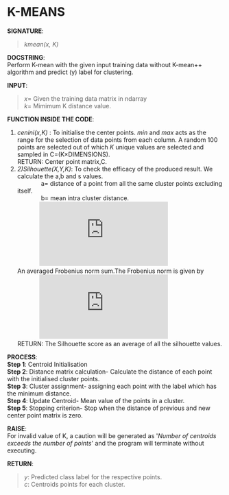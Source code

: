 # K-MEANS

**SIGNATURE**:   
>_kmean(x, K)_

**DOCSTRING**:  
Perform K-mean with the given input training data without K-mean++ algorithm and predict (y) label for clustering.  

**INPUT**:  
>*x*= Given the training data matrix in ndarray  
*k*= Mimimum K distance value.

**FUNCTION INSIDE THE CODE**:  
1) _cenini(x,K)_ : To initialise the center points. *min* and *max* acts as the range for the selection of data points from each column. A random 100 points are selected out of which *K* unique values are selected and sampled in C=(K×DIMENSIONS).  
RETURN: Center point matrix,C.   
2) _2)Silhouette(X,Y,K)_: To check the efficacy of the produced result. We calculate the a,b and s values.  
&nbsp;&nbsp;&nbsp;&nbsp;&nbsp;&nbsp;&nbsp;&nbsp;&nbsp;&nbsp;&nbsp;&nbsp;&nbsp; a= distance of a point from all the same cluster points excluding itself.  
&nbsp;&nbsp;&nbsp;&nbsp;&nbsp;&nbsp;&nbsp;&nbsp;&nbsp;&nbsp;&nbsp;&nbsp;&nbsp;&nbsp;b= mean intra cluster distance.  
&nbsp;&nbsp;&nbsp;&nbsp;&nbsp;&nbsp;&nbsp;&nbsp;&nbsp;&nbsp;&nbsp;&nbsp;&nbsp;![](http://latex.codecogs.com/gif.latex?s%3D%5Cbegin%7Bcases%7D%200%26%20%5Ctext%7B%20if%20%7D%20a%3Db%20%5C%5C%201-%5Cfrac%7Ba%7D%7Bb%7D%26%20%5Ctext%7B%20if%20%7D%20a%3Cb%20%5C%5C%20%5Cfrac%7Bb%7D%7Ba%7D-1%26%20%5Ctext%7B%20if%20%7D%20a%3Eb%20%5Cend%7Bcases%7D)  
An averaged Frobenius norm sum.The Frobenius norm is given by  
&nbsp;&nbsp;&nbsp;&nbsp;&nbsp;&nbsp;&nbsp;&nbsp;&nbsp;&nbsp;&nbsp;&nbsp;&nbsp;![](http://latex.codecogs.com/gif.latex?%7C%7CA%7C%7C_F%20%3D%20%5B%5Csum_%7Bi%2Cj%7D%20abs%28a_%7Bi%2Cj%7D%29%5E2%5D%5E%7B1/2%7D)  
RETURN: The Silhouette score as an average of all the silhouette values.  

**PROCESS**:  
**Step 1**: Centroid Initialisation  
**Step 2**: Distance matrix calculation- Calculate the distance of each point with the initialised cluster points.  
**Step 3**: Cluster assignment- assigning each point with the label which has the minimum distance.  
**Step 4**: Update Centroid- Mean value of the points in a cluster.    
**Step 5**: Stopping criterion- Stop when the distance of previous and new center point matrix is zero.  

**RAISE**:  
For invalid value of K, a caution will be generated as '*Number of centroids exceeds the number of points*' and the program will terminate without executing.  

**RETURN**:   
>*y*: Predicted class label for the respective points.   
*c*: Centroids points for each cluster.  
